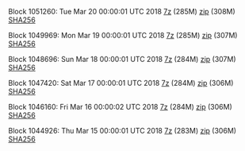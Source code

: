 Block 1051260: Tue Mar 20 00:00:01 UTC 2018 [7z](https://transfer.sh/PVImc/bootstrap.dat.20180320.7z) (285M) [zip](https://transfer.sh/2LSSk/bootstrap.dat.20180320.zip) (308M) [SHA256](https://transfer.sh/ZWlFI/sha256.txt)

Block 1049969: Mon Mar 19 00:00:01 UTC 2018 [7z](https://transfer.sh/a9laE/bootstrap.dat.20180319.7z) (285M) [zip](https://transfer.sh/kQHxf/bootstrap.dat.20180319.zip) (307M) [SHA256](https://transfer.sh/mRtus/sha256.txt)

Block 1048696: Sun Mar 18 00:00:01 UTC 2018 [7z](https://transfer.sh/9qRfZ/bootstrap.dat.20180318.7z) (284M) [zip](https://transfer.sh/tHftI/bootstrap.dat.20180318.zip) (307M) [SHA256](https://transfer.sh/H0MRK/sha256.txt)

Block 1047420: Sat Mar 17 00:00:01 UTC 2018 [7z](https://transfer.sh/Plsif/bootstrap.dat.20180317.7z) (284M) [zip](https://transfer.sh/vOv2e/bootstrap.dat.20180317.zip) (306M) [SHA256](https://transfer.sh/3s96T/sha256.txt)

Block 1046160: Fri Mar 16 00:00:02 UTC 2018 [7z](https://transfer.sh/Lf7Bx/bootstrap.dat.20180316.7z) (284M) [zip](https://transfer.sh/FGzIk/bootstrap.dat.20180316.zip) (306M) [SHA256](https://transfer.sh/Y82Xe/sha256.txt)

Block 1044926: Thu Mar 15 00:00:01 UTC 2018 [7z](https://transfer.sh/UYZI5/bootstrap.dat.20180315.7z) (283M) [zip](https://transfer.sh/xdclr/bootstrap.dat.20180315.zip) (306M) [SHA256](https://transfer.sh/CiIOM/sha256.txt)
